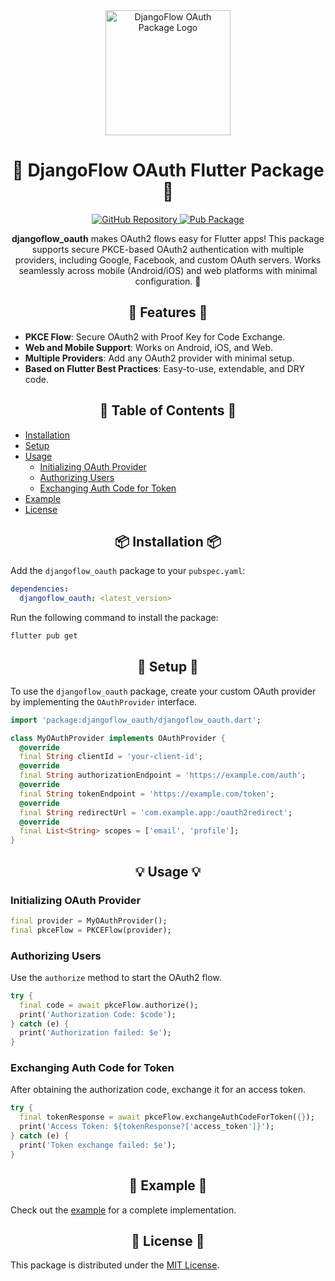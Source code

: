 <div align="center">
  <img src="https://user-images.githubusercontent.com/116165418/238683908-ddaa2265-af04-4915-8f02-bae1bce43291.png" alt="DjangoFlow OAuth Package Logo" width="200">
  <h1 align="center">🌟 DjangoFlow OAuth Flutter Package 🌟</h1>
</div>

<p align="center">
  <a href="https://github.com/djangoflow/flutter-djangoflow-oauth/">
    <img alt="GitHub Repository" src="https://img.shields.io/badge/GitHub-Repository-blue.svg">
  </a>
  <a href="https://pub.dev/packages/djangoflow_oauth">
    <img alt="Pub Package" src="https://img.shields.io/pub/v/djangoflow_oauth.svg">
  </a>
</p>

<p align="center">
  <b>djangoflow_oauth</b> makes OAuth2 flows easy for Flutter apps! This package supports secure PKCE-based OAuth2 authentication with multiple providers, including Google, Facebook, and custom OAuth servers. Works seamlessly across mobile (Android/iOS) and web platforms with minimal configuration. 🚀
</p>

<h2 align="center">🚀 Features 🚀</h2>

- **PKCE Flow**: Secure OAuth2 with Proof Key for Code Exchange.
- **Web and Mobile Support**: Works on Android, iOS, and Web.
- **Multiple Providers**: Add any OAuth2 provider with minimal setup.
- **Based on Flutter Best Practices**: Easy-to-use, extendable, and DRY code.

<h2 align="center">📑 Table of Contents 📑</h2>

- [Installation](#installation)
- [Setup](#setup)
- [Usage](#usage)
  - [Initializing OAuth Provider](#initializing-oauth-provider)
  - [Authorizing Users](#authorizing-users)
  - [Exchanging Auth Code for Token](#exchanging-auth-code-for-token)
- [Example](#example)
- [License](#license)

<h2 align="center">📦 Installation 📦</h2>

Add the `djangoflow_oauth` package to your `pubspec.yaml`:

```yaml
dependencies:
  djangoflow_oauth: <latest_version>
```

Run the following command to install the package:

```bash
flutter pub get
```

<h2 align="center">🔧 Setup 🔧</h2>

To use the `djangoflow_oauth` package, create your custom OAuth provider by implementing the `OAuthProvider` interface.

```dart
import 'package:djangoflow_oauth/djangoflow_oauth.dart';

class MyOAuthProvider implements OAuthProvider {
  @override
  final String clientId = 'your-client-id';
  @override
  final String authorizationEndpoint = 'https://example.com/auth';
  @override
  final String tokenEndpoint = 'https://example.com/token';
  @override
  final String redirectUrl = 'com.example.app:/oauth2redirect';
  @override
  final List<String> scopes = ['email', 'profile'];
}
```

<h2 align="center">💡 Usage 💡</h2>

### Initializing OAuth Provider

```dart
final provider = MyOAuthProvider();
final pkceFlow = PKCEFlow(provider);
```

### Authorizing Users

Use the `authorize` method to start the OAuth2 flow.

```dart
try {
  final code = await pkceFlow.authorize();
  print('Authorization Code: $code');
} catch (e) {
  print('Authorization failed: $e');
}
```

### Exchanging Auth Code for Token

After obtaining the authorization code, exchange it for an access token.

```dart
try {
  final tokenResponse = await pkceFlow.exchangeAuthCodeForToken({});
  print('Access Token: ${tokenResponse?['access_token']}');
} catch (e) {
  print('Token exchange failed: $e');
}
```

<h2 align="center">🌟 Example 🌟</h2>

Check out the [example](https://github.com/djangoflow/djangoflow-examples) for a complete implementation.

<h2 align="center">📄 License 📄</h2>

This package is distributed under the [MIT License](LICENSE).
